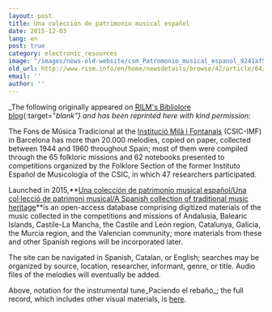 ```yaml
---
layout: post
title: Una colección de patrimonio musical español
date: 2015-12-03
lang: en
post: true
category: electronic_resources
image: "/images/news-old-website/csm_Patromonio_musical_espanol_9241af500a.jpg"
old_url: http://www.rism.info/en/home/newsdetails/browse/42/article/64/una-coleccion-de-patrimonio-musical-espanol.html
email: ''
author: ''
---
```


_The following originally appeared on [RILM's Bibliolore blog](http://bibliolore.org/2015/03/28/una-coleccion-de-patrimonio-musical-espanol/){:target="_blank"} and has been reprinted here with kind permission:_

The Fons de Música Tradicional at the [Institució Milà i Fontanals](http://www.imf.csic.es/) (CSIC-IMF) in Barcelona has more than 20.000 melodies, copied on paper, collected between 1944 and 1960 throughout Spain; most of them were compiled through the 65 folkloric missions and 62 notebooks presented to competitions organized by the Folklore Section of the former Instituto Español de Musicología of the CSIC, in which 47 researchers participated.

Launched in 2015,**[Una colección de patrimonio musical español/Una col·lecció de patrimoni musical/A Spanish collection of traditional music heritage](http://www.musicatradicional.eu/)**is an open-access database comprising digitized materials of the music collected in the competitions and missions of Andalusia, Balearic Islands, Castile-La Mancha, the Castile and León region, Catalunya, Galicia, the Murcia region, and the Valencian community; more materials from these and other Spanish regions will be incorporated later.

The site can be navigated in Spanish, Catalan, or English; searches may be organized by source, location, researcher, informant, genre, or title. Audio files of the melodies will eventually be added.

Above, notation for the instrumental tune_Paciendo el rebaño_; the full record, which includes other visual materials, is [here](http://musicatradicional.eu/es/piece/10402).
